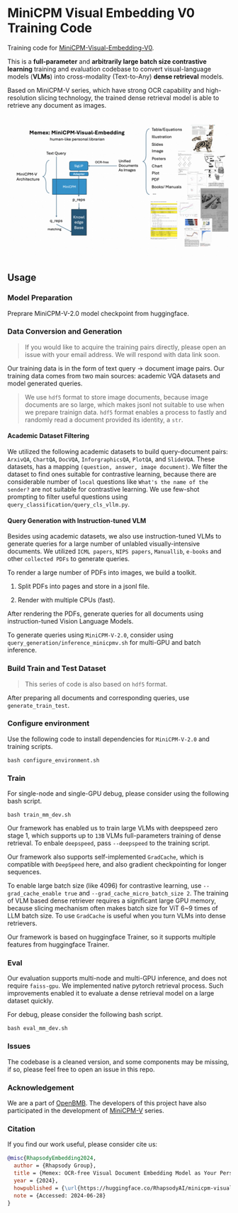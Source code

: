 # MiniCPM Visual Embedding V0 Training Code

Training code for [MiniCPM-Visual-Embedding-V0](https://huggingface.co/RhapsodyAI/minicpm-visual-embedding-v0). 

This is a **full-parameter** and **arbitrarily large batch size contrastive learning** training and evaluation codebase to convert visual-language models (**VLMs**) into cross-modality (Text-to-Any) **dense retrieval** models. 

Based on MiniCPM-V series, which have strong OCR capability and high-resolution slicing technology, the trained dense retrieval model is able to retrieve any document as images.

![Memex architecture](images/memex.png)

## Usage 

### Model Preparation

Preprare MiniCPM-V-2.0 model checkpoint from huggingface.

### Data Conversion and Generation

> If you would like to acquire the training pairs directly, please open an issue with your email address. We will respond with data link soon.

Our training data is in the form of text query -> document image pairs. Our training data comes from two main sources: academic VQA datasets and model generated queries. 

> We use `hdf5` format to store image documents, because image documents are so large, which makes jsonl not suitable to use when we prepare trainign data. `hdf5` format enables a process to fastly and randomly read a document provided its identity, a `str`.

#### Academic Dataset Filtering

We utilized the following academic datasets to build query-document pairs: `ArxivQA`, `ChartQA`, `DocVQA`, `InforgraphicsQA`, `PlotQA`, and `SlideVQA`. These datasets, has a mapping `(question, answer, image document)`. We filter the dataset to find ones suitable for contrastive learning, because there are considerable number of `local` questions like `What's the name of the sender?` are not suitable for contrastive learning. We use few-shot prompting to filter useful questions using `query_classification/query_cls_vllm.py`.

#### Query Generation with Instruction-tuned VLM

Besides using academic datasets, we also use instruction-tuned VLMs to generate queries for a large number of unlabled visually-intensive documents. We utilized `ICML papers`, `NIPS papers`, `Manuallib`, `e-books` and other `collected PDFs` to generate queries. 

To render a large number of PDFs into images, we build a toolkit.

1. Split PDFs into pages and store in a jsonl file.

2. Render with multiple CPUs (fast).

After rendering the PDFs, generate queries for all documents using instruction-tuned Vision Language Models. 

To generate queries using `MiniCPM-V-2.0`, consider using `query_generation/inference_minicpmv.sh` for multi-GPU and batch inference.


### Build Train and Test Dataset

> This series of code is also based on `hdf5` format. 

After preparing all documents and corresponding queries, use `generate_train_test`.


### Configure environment

Use the following code to install dependencies for `MiniCPM-V-2.0` and training scripts.
```
bash configure_environment.sh
```

### Train

For single-node and single-GPU debug, please consider using the following bash script.

```
bash train_mm_dev.sh
```

Our framework has enabled us to train large VLMs with deepspeed zero stage 1, which supports up to `13B` VLMs full-parameters training of dense retrieval. To enbale `deepspeed`, pass `--deepspeed` to the training script.

Our framework also supports self-implemented `GradCache`, which is compatible with `DeepSpeed` here, and also gradient checkpointing for longer sequences. 

To enable large batch size (like 4096) for contrastive learning, use `--grad_cache_enable true` and `--grad_cache_micro_batch_size 2`. The training of VLM based dense retriever requires a significant large GPU memory, because slicing mechanism often makes batch size for ViT 6~9 times of LLM batch size. To use `GradCache` is useful when you turn VLMs into dense retrievers.

Our framework is based on huggingface Trainer, so it supports multiple features from huggingface Trainer.


### Eval

Our evaluation supports multi-node and multi-GPU inference, and does not require `faiss-gpu`. We implemented native pytorch retrieval process. Such improvements enabled it to evaluate a dense retrieval model on a large dataset quickly.

For debug, please consider the following bash script.

```
bash eval_mm_dev.sh
```


### Issues

The codebase is a cleaned version, and some components may be missing, if so, please feel free to open an issue in this repo. 


### Acknowledgement

We are a part of [OpenBMB](https://github.com/OpenBMB). The developers of this project have also participated in the development of [MiniCPM-V](https://github.com/OpenBMB/MiniCPM-V) series.


### Citation

If you find our work useful, please consider cite us:

```bibtex
@misc{RhapsodyEmbedding2024,
  author = {Rhapsody Group},
  title = {Memex: OCR-free Visual Document Embedding Model as Your Personal Librarian},
  year = {2024},
  howpublished = {\url{https://huggingface.co/RhapsodyAI/minicpm-visual-embedding-v0}},
  note = {Accessed: 2024-06-28}
}
```

